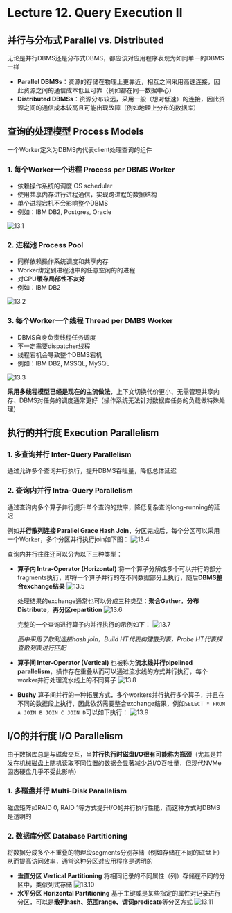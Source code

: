 # Lecture 12. Query Execution II

## 并行与分布式 Parallel vs. Distributed

无论是并行DBMS还是分布式DBMS，都应该对应用程序表现为如同单一的DBMS一样

- **Parallel DBMSs**：资源的存储在物理上更靠近，相互之间采用高速连接，因此资源之间的通信成本低且可靠（例如都在同一数据中心）
- **Distributed DBMSs**：资源分布较远，采用一般（想对低速）的连接，因此资源之间的通信成本较高且可能出现故障（例如地理上分布的数据库）

## 查询的处理模型 Process Models

一个Worker定义为DBMS内代表client处理查询的组件

### 1. 每个Worker一个进程 Process per DBMS Worker

- 依赖操作系统的调度 OS scheduler
- 使用共享内存进行进程通信，实现跨进程的数据结构
- 单个进程宕机不会影响整个DBMS
- 例如：IBM DB2, Postgres, Oracle

![13.1](images/13.1.png)

### 2. 进程池 Process Pool

- 同样依赖操作系统调度和共享内存
- Worker绑定到进程池中的任意空闲的的进程
- 对CPU**缓存局部性不友好**
- 例如：IBM DB2

![13.2](images/13.2.png)

### 3. 每个Worker一个线程 Thread per DMBS Worker

- DBMS自身负责线程任务调度
- 不一定需要dispatcher线程
- 线程宕机会导致整个DBMS宕机
- 例如：IBM DB2, MSSQL, MySQL

![13.3](images/13.3.png)

**采用多线程模型已经是现在的主流做法**，上下文切换代价更小、无需管理共享内存、DBMS对任务的调度通常更好（操作系统无法针对数据库任务的负载做特殊处理）

## 执行的并行度 Execution Parallelism

### 1. 多查询并行 Inter-Query Parallelism

通过允许多个查询并行执行，提升DBMS吞吐量，降低总体延迟

### 2. 查询内并行 Intra-Query Parallelism

通过查询内多个算子并行提升单个查询的效率，降低复杂查询long-running的延迟

例如**并行散列连接 Parallel Grace Hash Join**，分区完成后，每个分区可以采用一个Worker，多个分区并行执行join如下图：
![13.4](images/13.4.png)

查询内并行往往还可以分为以下三种类型：

- **算子内 Intra-Operator (Horizontal)**
  将一个算子分解成多个可以并行的部分fragments执行，即将一个算子并行的在不同数据部分上执行，随后**DBMS整合exchange结果**
  ![13.5](images/13.5.png)
  
  处理结果的exchange通常也可以分成三种类型：**聚合Gather**，**分布Distribute**，**再分区repartition**
  ![13.6](images/13.6.png)

  完整的一个查询进行算子内并行执行的示例如下：
  ![13.7](images/13.7.png)

  *图中采用了散列连接hash join，Build HT代表构建散列表，Probe HT代表探查散列表进行匹配*

- **算子间 Inter-Operator (Vertical)**
  也被称为**流水线并行pipelined parallelism**，操作存在重叠从而可以通过流水线的方式并行执行，每个worker并行处理流水线上的不同算子
  ![13.8](images/13.8.png)
- **Bushy**
  算子间并行的一种拓展方式，多个workers并行执行多个算子，并且在不同的数据段上执行，因此依然需要整合exchange结果，例如`SELECT * FROM A JOIN B JOIN C JOIN D`可以如下执行：
  ![13.9](images/13.9.png)

## I/O的并行度 I/O Parallelism

由于数据库总是与磁盘交互，当**并行执行时磁盘I/O很有可能称为瓶颈**（尤其是并发在机械磁盘上随机读取不同位置的数据会显著减少总I/O吞吐量，但现代NVMe固态硬盘几乎不受此影响）

### 1. 多磁盘并行 Multi-Disk Parallelism

磁盘矩阵如RAID 0, RAID 1等方式提升I/O的并行执行性能，而这种方式对DBMS是透明的

### 2. 数据库分区 Database Partitioning

将数据分成多个不重叠的物理段segments分别存储（例如存储在不同的磁盘上）从而提高访问效率，通常这种分区对应用程序是透明的

- **垂直分区 Vertical Partitioning**
  将相同记录的不同属性（列）存储在不同的分区中，类似列式存储
  ![13.10](images/13.10.png)
- **水平分区 Horizontal Partitioning**
  基于主键或是某些指定的属性对记录进行分区，可以是**散列hash、范围range、谓词predicate**等分区方式
  ![13.11](images/13.11.png)
